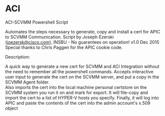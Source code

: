 # ACI

ACI-SCVMM Powershell Script

Automates the steps necessary to generate, copy and install a cert for APIC to SCVMM Communication.
Script by Joseph Ezerski (joezersk@cisco.com), INSBU - No guarantees on operation! v1.0 Dec 2015
Special thanks to Chris Paggen for the APIC cookie code.

Description:

A quick way to generate a new cert for SCVMM and ACI Integration without the need to remember all the powershell commands. 
Accepts interactive user input to generate the cert on the SCVMM server, and put a copy in the SCVMM Agent folder.  
Also imports the cert into the local machine personal certstore on the SCVMM system you run it on and mark for export.
It will file-copy and import the cert to a list of HYPER-V hosts you specify.
Finally, it will log into APIC and paste the contents of the cert into the admin account's x.509 object
